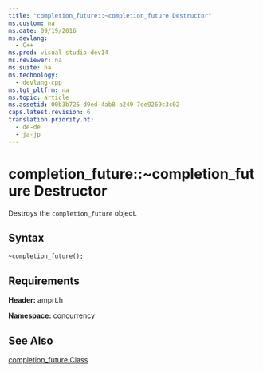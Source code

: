 ```yaml
---
title: "completion_future::~completion_future Destructor"
ms.custom: na
ms.date: 09/19/2016
ms.devlang: 
  - C++
ms.prod: visual-studio-dev14
ms.reviewer: na
ms.suite: na
ms.technology: 
  - devlang-cpp
ms.tgt_pltfrm: na
ms.topic: article
ms.assetid: 00b3b726-d9ed-4ab8-a249-7ee9269c3c02
caps.latest.revision: 6
translation.priority.ht: 
  - de-de
  - ja-jp
---
```

# completion_future::~completion_future Destructor
Destroys the `completion_future` object.  
  
## Syntax  
  
```  
~completion_future();  
```  
  
## Requirements  
 **Header:** amprt.h  
  
 **Namespace:** concurrency  
  
## See Also  
 [completion_future Class](../vs140/completion_future-Class.md)